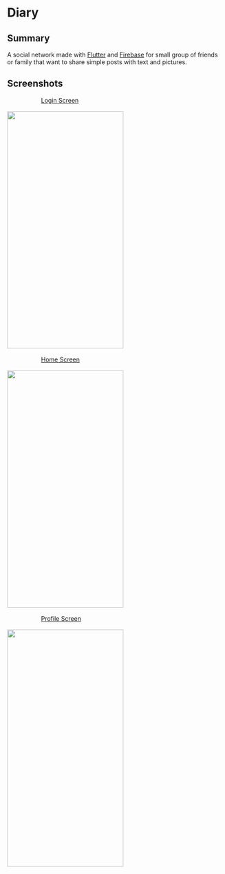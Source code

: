 # Diary

## Summary

A social network made with [Flutter](https://flutter.dev/) and [Firebase](https://firebase.google.com/) for small group of friends or family that want to share simple posts with text and pictures.

## Screenshots

&nbsp; &nbsp; &nbsp; &nbsp; &nbsp; &nbsp; &nbsp; &nbsp; &nbsp; &nbsp; [Login Screen](https://github.com/NawfelBC/Diary_App/tree/main/lib/screens/authenticate)
<br></br>
<img src="https://user-images.githubusercontent.com/79513906/131193484-23402d3a-e0a6-4bad-b8e0-274e49d37782.png" width="270" height="550">
<br></br>
&nbsp; &nbsp; &nbsp; &nbsp; &nbsp; &nbsp; &nbsp; &nbsp; &nbsp; &nbsp; [Home Screen](https://github.com/NawfelBC/Diary_App/blob/main/lib/screens/home/home_screen.dart)
<br></br>
<img src="https://user-images.githubusercontent.com/79513906/131193578-7617f431-1602-454c-9438-9696cec9d443.png" width="270" height="550">
<br></br>
&nbsp; &nbsp; &nbsp; &nbsp; &nbsp; &nbsp; &nbsp; &nbsp; &nbsp; &nbsp; [Profile Screen](https://github.com/NawfelBC/Diary_App/blob/main/lib/screens/home/profile_screen.dart)
<br></br>
<img src="https://user-images.githubusercontent.com/79513906/131193699-7b301d99-c09a-4bb6-a4cd-250685f71a47.png" width="270" height="550">  

  
